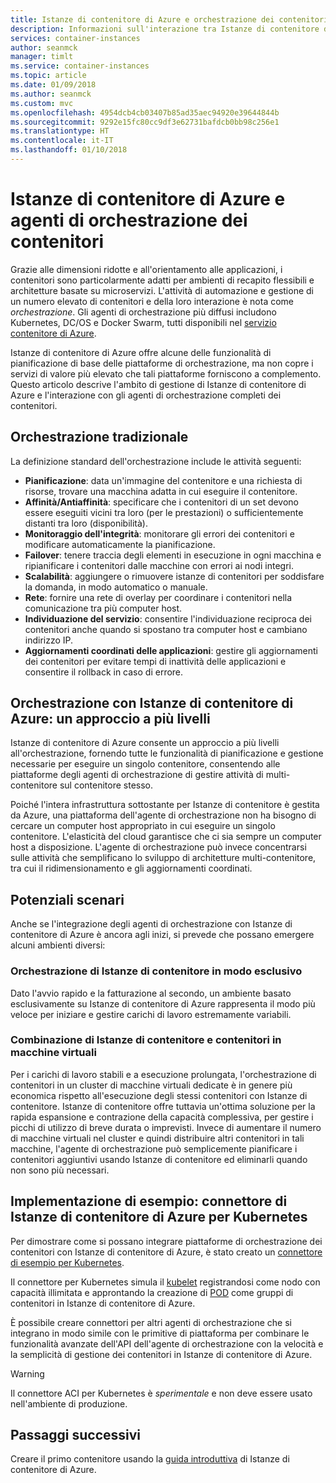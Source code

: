 ```yaml
---
title: Istanze di contenitore di Azure e orchestrazione dei contenitori
description: Informazioni sull'interazione tra Istanze di contenitore di Azure e agenti di orchestrazione dei contenitori.
services: container-instances
author: seanmck
manager: timlt
ms.service: container-instances
ms.topic: article
ms.date: 01/09/2018
ms.author: seanmck
ms.custom: mvc
ms.openlocfilehash: 4954dcb4cb03407b85ad35aec94920e39644844b
ms.sourcegitcommit: 9292e15fc80cc9df3e62731bafdcb0bb98c256e1
ms.translationtype: HT
ms.contentlocale: it-IT
ms.lasthandoff: 01/10/2018
---
```

# <a name="azure-container-instances-and-container-orchestrators"></a>Istanze di contenitore di Azure e agenti di orchestrazione dei contenitori

Grazie alle dimensioni ridotte e all'orientamento alle applicazioni, i contenitori sono particolarmente adatti per ambienti di recapito flessibili e architetture basate su microservizi. L'attività di automazione e gestione di un numero elevato di contenitori e della loro interazione è nota come *orchestrazione*. Gli agenti di orchestrazione più diffusi includono Kubernetes, DC/OS e Docker Swarm, tutti disponibili nel [servizio contenitore di Azure](https://docs.microsoft.com/azure/container-service/).

Istanze di contenitore di Azure offre alcune delle funzionalità di pianificazione di base delle piattaforme di orchestrazione, ma non copre i servizi di valore più elevato che tali piattaforme forniscono a complemento. Questo articolo descrive l'ambito di gestione di Istanze di contenitore di Azure e l'interazione con gli agenti di orchestrazione completi dei contenitori.

## <a name="traditional-orchestration"></a>Orchestrazione tradizionale

La definizione standard dell'orchestrazione include le attività seguenti:

- **Pianificazione**: data un'immagine del contenitore e una richiesta di risorse, trovare una macchina adatta in cui eseguire il contenitore.
- **Affinità/Antiaffinità**: specificare che i contenitori di un set devono essere eseguiti vicini tra loro (per le prestazioni) o sufficientemente distanti tra loro (disponibilità).
- **Monitoraggio dell'integrità**: monitorare gli errori dei contenitori e modificare automaticamente la pianificazione.
- **Failover**: tenere traccia degli elementi in esecuzione in ogni macchina e ripianificare i contenitori dalle macchine con errori ai nodi integri.
- **Scalabilità**: aggiungere o rimuovere istanze di contenitori per soddisfare la domanda, in modo automatico o manuale.
- **Rete**: fornire una rete di overlay per coordinare i contenitori nella comunicazione tra più computer host.
- **Individuazione del servizio**: consentire l'individuazione reciproca dei contenitori anche quando si spostano tra computer host e cambiano indirizzo IP.
- **Aggiornamenti coordinati delle applicazioni**: gestire gli aggiornamenti dei contenitori per evitare tempi di inattività delle applicazioni e consentire il rollback in caso di errore.

## <a name="orchestration-with-azure-container-instances-a-layered-approach"></a>Orchestrazione con Istanze di contenitore di Azure: un approccio a più livelli

Istanze di contenitore di Azure consente un approccio a più livelli all'orchestrazione, fornendo tutte le funzionalità di pianificazione e gestione necessarie per eseguire un singolo contenitore, consentendo alle piattaforme degli agenti di orchestrazione di gestire attività di multi-contenitore sul contenitore stesso.

Poiché l'intera infrastruttura sottostante per Istanze di contenitore è gestita da Azure, una piattaforma dell'agente di orchestrazione non ha bisogno di cercare un computer host appropriato in cui eseguire un singolo contenitore. L'elasticità del cloud garantisce che ci sia sempre un computer host a disposizione. L'agente di orchestrazione può invece concentrarsi sulle attività che semplificano lo sviluppo di architetture multi-contenitore, tra cui il ridimensionamento e gli aggiornamenti coordinati.

## <a name="potential-scenarios"></a>Potenziali scenari

Anche se l'integrazione degli agenti di orchestrazione con Istanze di contenitore di Azure è ancora agli inizi, si prevede che possano emergere alcuni ambienti diversi:

### <a name="orchestration-of-container-instances-exclusively"></a>Orchestrazione di Istanze di contenitore in modo esclusivo

Dato l'avvio rapido e la fatturazione al secondo, un ambiente basato esclusivamente su Istanze di contenitore di Azure rappresenta il modo più veloce per iniziare e gestire carichi di lavoro estremamente variabili.

### <a name="combination-of-container-instances-and-containers-in-virtual-machines"></a>Combinazione di Istanze di contenitore e contenitori in macchine virtuali

Per i carichi di lavoro stabili e a esecuzione prolungata, l'orchestrazione di contenitori in un cluster di macchine virtuali dedicate è in genere più economica rispetto all'esecuzione degli stessi contenitori con Istanze di contenitore. Istanze di contenitore offre tuttavia un'ottima soluzione per la rapida espansione e contrazione della capacità complessiva, per gestire i picchi di utilizzo di breve durata o imprevisti. Invece di aumentare il numero di macchine virtuali nel cluster e quindi distribuire altri contenitori in tali macchine, l'agente di orchestrazione può semplicemente pianificare i contenitori aggiuntivi usando Istanze di contenitore ed eliminarli quando non sono più necessari.

## <a name="sample-implementation-azure-container-instances-connector-for-kubernetes"></a>Implementazione di esempio: connettore di Istanze di contenitore di Azure per Kubernetes

Per dimostrare come si possano integrare piattaforme di orchestrazione dei contenitori con Istanze di contenitore di Azure, è stato creato un [connettore di esempio per Kubernetes][aci-connector-k8s].

Il connettore per Kubernetes simula il [kubelet][kubelet-doc] registrandosi come nodo con capacità illimitata e approntando la creazione di [POD][pod-doc] come gruppi di contenitori in Istanze di contenitore di Azure.

<!-- ![ACI Connector for Kubernetes][aci-connector-k8s-gif] -->

È possibile creare connettori per altri agenti di orchestrazione che si integrano in modo simile con le primitive di piattaforma per combinare le funzionalità avanzate dell'API dell'agente di orchestrazione con la velocità e la semplicità di gestione dei contenitori in Istanze di contenitore di Azure.

> [!WARNING]
> Il connettore ACI per Kubernetes è *sperimentale* e non deve essere usato nell'ambiente di produzione.

## <a name="next-steps"></a>Passaggi successivi

Creare il primo contenitore usando la [guida introduttiva](container-instances-quickstart.md) di Istanze di contenitore di Azure.

<!-- IMAGES -->
[aci-connector-k8s-gif]: ./media/container-instances-orchestrator-relationship/aci-connector-k8s.gif

<!-- LINKS -->
[aci-connector-k8s]: https://github.com/virtual-kubelet/virtual-kubelet/tree/master/providers/azure
[kubelet-doc]: https://kubernetes.io/docs/admin/kubelet/
[pod-doc]: https://kubernetes.io/docs/concepts/workloads/pods/pod/